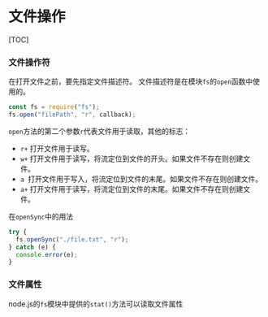# 文件操作

[TOC]

### 文件操作符

在打开文件之前，要先指定文件描述符。
文件描述符是在模块`fs`的`open`函数中使用的。

```js
const fs = require("fs");
fs.open("filePath", "r", callback);
```

`open`方法的第二个参数`r`代表文件用于读取，其他的标志：

- `r+` 打开文件用于读写。
- `w+` 打开文件用于读写，将流定位到文件的开头。如果文件不存在则创建文件。
- `a `打开文件用于写入，将流定位到文件的末尾。如果文件不存在则创建文件。
- `a+` 打开文件用于读写，将流定位到文件的末尾。如果文件不存在则创建文件。

在`openSync`中的用法

```js
try {
  fs.openSync("./file.txt", "r");
} catch (e) {
  console.error(e);
}
```

### 文件属性

node.js的`fs`模块中提供的`stat()`方法可以读取文件属性
